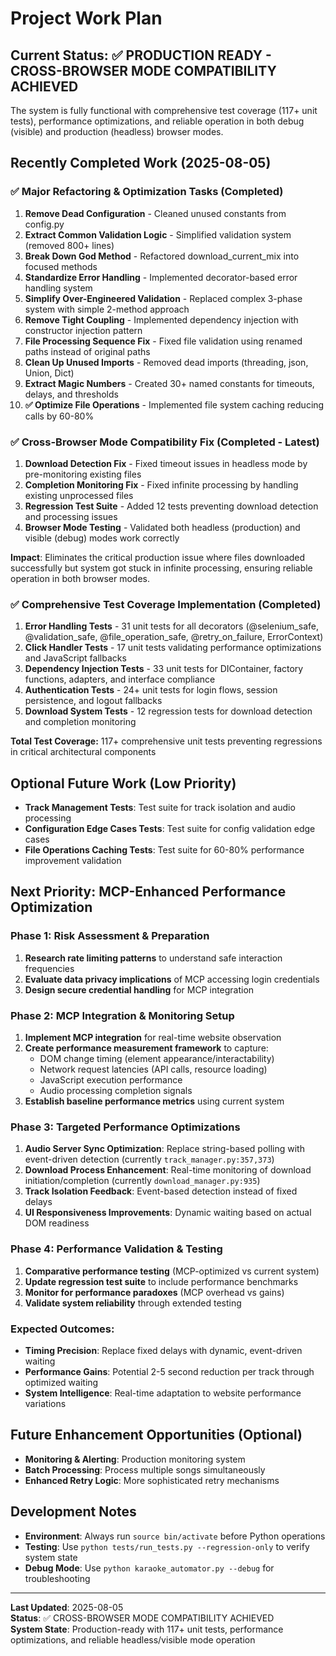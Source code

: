 # Project Work Plan

## Current Status: ✅ PRODUCTION READY - CROSS-BROWSER MODE COMPATIBILITY ACHIEVED

The system is fully functional with comprehensive test coverage (117+ unit tests), performance optimizations, and reliable operation in both debug (visible) and production (headless) browser modes.

## Recently Completed Work (2025-08-05)

### ✅ Major Refactoring & Optimization Tasks (Completed)
1. **Remove Dead Configuration** - Cleaned unused constants from config.py
2. **Extract Common Validation Logic** - Simplified validation system (removed 800+ lines)
3. **Break Down God Method** - Refactored download_current_mix into focused methods
4. **Standardize Error Handling** - Implemented decorator-based error handling system
5. **Simplify Over-Engineered Validation** - Replaced complex 3-phase system with simple 2-method approach
6. **Remove Tight Coupling** - Implemented dependency injection with constructor injection pattern
7. **File Processing Sequence Fix** - Fixed file validation using renamed paths instead of original paths
8. **Clean Up Unused Imports** - Removed dead imports (threading, json, Union, Dict)
9. **Extract Magic Numbers** - Created 30+ named constants for timeouts, delays, and thresholds
10. **✅ Optimize File Operations** - Implemented file system caching reducing calls by 60-80%

### ✅ Cross-Browser Mode Compatibility Fix (Completed - Latest)
1. **Download Detection Fix** - Fixed timeout issues in headless mode by pre-monitoring existing files
2. **Completion Monitoring Fix** - Fixed infinite processing by handling existing unprocessed files
3. **Regression Test Suite** - Added 12 tests preventing download detection and processing issues
4. **Browser Mode Testing** - Validated both headless (production) and visible (debug) modes work correctly

**Impact**: Eliminates the critical production issue where files downloaded successfully but system got stuck in infinite processing, ensuring reliable operation in both browser modes.

### ✅ Comprehensive Test Coverage Implementation (Completed)
1. **Error Handling Tests** - 31 unit tests for all decorators (@selenium_safe, @validation_safe, @file_operation_safe, @retry_on_failure, ErrorContext)
2. **Click Handler Tests** - 17 unit tests validating performance optimizations and JavaScript fallbacks
3. **Dependency Injection Tests** - 33 unit tests for DIContainer, factory functions, adapters, and interface compliance
4. **Authentication Tests** - 24+ unit tests for login flows, session persistence, and logout fallbacks
5. **Download System Tests** - 12 regression tests for download detection and completion monitoring

**Total Test Coverage:** 117+ comprehensive unit tests preventing regressions in critical architectural components

## Optional Future Work (Low Priority)
- **Track Management Tests**: Test suite for track isolation and audio processing  
- **Configuration Edge Cases Tests**: Test suite for config validation edge cases
- **File Operations Caching Tests**: Test suite for 60-80% performance improvement validation

## Next Priority: MCP-Enhanced Performance Optimization

### Phase 1: Risk Assessment & Preparation  
1. **Research rate limiting patterns** to understand safe interaction frequencies
2. **Evaluate data privacy implications** of MCP accessing login credentials
3. **Design secure credential handling** for MCP integration

### Phase 2: MCP Integration & Monitoring Setup
1. **Implement MCP integration** for real-time website observation
2. **Create performance measurement framework** to capture:
   - DOM change timing (element appearance/interactability)
   - Network request latencies (API calls, resource loading)
   - JavaScript execution performance
   - Audio processing completion signals
3. **Establish baseline performance metrics** using current system

### Phase 3: Targeted Performance Optimizations
1. **Audio Server Sync Optimization**: Replace string-based polling with event-driven detection (currently `track_manager.py:357,373`)
2. **Download Process Enhancement**: Real-time monitoring of download initiation/completion (currently `download_manager.py:935`)
3. **Track Isolation Feedback**: Event-based detection instead of fixed delays
4. **UI Responsiveness Improvements**: Dynamic waiting based on actual DOM readiness

### Phase 4: Performance Validation & Testing
1. **Comparative performance testing** (MCP-optimized vs current system)
2. **Update regression test suite** to include performance benchmarks
3. **Monitor for performance paradoxes** (MCP overhead vs gains)
4. **Validate system reliability** through extended testing

### Expected Outcomes:
- **Timing Precision**: Replace fixed delays with dynamic, event-driven waiting
- **Performance Gains**: Potential 2-5 second reduction per track through optimized waiting
- **System Intelligence**: Real-time adaptation to website performance variations

## Future Enhancement Opportunities (Optional)
- **Monitoring & Alerting**: Production monitoring system
- **Batch Processing**: Process multiple songs simultaneously  
- **Enhanced Retry Logic**: More sophisticated retry mechanisms

## Development Notes
- **Environment**: Always run `source bin/activate` before Python operations
- **Testing**: Use `python tests/run_tests.py --regression-only` to verify system state  
- **Debug Mode**: Use `python karaoke_automator.py --debug` for troubleshooting

---

**Last Updated**: 2025-08-05  
**Status**: ✅ CROSS-BROWSER MODE COMPATIBILITY ACHIEVED  
**System State**: Production-ready with 117+ unit tests, performance optimizations, and reliable headless/visible mode operation